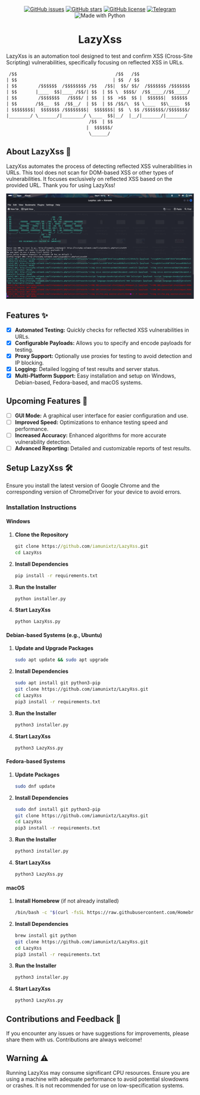 <p align="center">
  <a href="https://github.com/iamunixtz/LazyXss/issues"><img src="https://img.shields.io/github/issues/iamunixtz/LazyXss.svg" alt="GitHub issues"></a>
  <a href="https://github.com/iamunixtz/LazyXss/stargazers"><img src="https://img.shields.io/github/stars/iamunixtz/LazyXss.svg" alt="GitHub stars"></a>
  <a href="https://github.com/iamunixtz/LazyXss/blob/master/LICENSE"><img src="https://img.shields.io/github/license/iamunixtz/LazyXss.svg" alt="GitHub license"></a>
 <a href="https://t.me/bunnys3c"><img src="https://img.shields.io/badge/Join%20Us%20On-Telegram-2599d2.svg" alt="Telegram"></a>
  <img src="https://img.shields.io/badge/Made%20with-Python-1f425f.svg" alt="Made with Python">
</p>

<div align="center">

# LazyXss

</div>


LazyXss is an automation tool designed to test and confirm XSS (Cross-Site Scripting) vulnerabilities, specifically focusing on reflected XSS in URLs.

```
 /$$                                     /$$   /$$                   
| $$                                    | $$  / $$                   
| $$        /$$$$$$  /$$$$$$$$ /$$   /$$|  $$/ $$/  /$$$$$$$ /$$$$$$$
| $$       |____  $$|____ /$$/| $$  | $$ \  $$$$/  /$$_____//$$_____/
| $$        /$$$$$$$   /$$$$/ | $$  | $$  >$$  $$ |  $$$$$$|  $$$$$$ 
| $$       /$$__  $$  /$$__/  | $$  | $$ /$$/\  $$ \____  $$\____  $$
| $$$$$$$$|  $$$$$$$ /$$$$$$$$|  $$$$$$$| $$  \ $$ /$$$$$$$//$$$$$$$/
|________/ \_______/|________/ \____  $$|__/  |__/|_______/|_______/ 
                               /$$  | $$                             
                              |  $$$$$$/                             
                               \______/

```

## About LazyXss 📝

LazyXss automates the process of detecting reflected XSS vulnerabilities in URLs. This tool does not scan for DOM-based XSS or other types of vulnerabilities. It focuses exclusively on reflected XSS based on the provided URL. Thank you for using LazyXss!

![Lazy XSS](lazyxss.png)

## Features ✨

- [x] **Automated Testing:** Quickly checks for reflected XSS vulnerabilities in URLs.
- [x] **Configurable Payloads:** Allows you to specify and encode payloads for testing.
- [x] **Proxy Support:** Optionally use proxies for testing to avoid detection and IP blocking.
- [x] **Logging:** Detailed logging of test results and server status.
- [x] **Multi-Platform Support:** Easy installation and setup on Windows, Debian-based, Fedora-based, and macOS systems.

## Upcoming Features 🚀

- [ ] **GUI Mode:** A graphical user interface for easier configuration and use.
- [ ] **Improved Speed:** Optimizations to enhance testing speed and performance.
- [ ] **Increased Accuracy:** Enhanced algorithms for more accurate vulnerability detection.
- [ ] **Advanced Reporting:** Detailed and customizable reports of test results.

## Setup LazyXss 🛠

Ensure you install the latest version of Google Chrome and the corresponding version of ChromeDriver for your device to avoid errors.

### Installation Instructions

#### Windows

1. **Clone the Repository**
   ```cmd
   git clone https://github.com/iamunixtz/LazyXss.git
   cd LazyXss
   ```

2. **Install Dependencies**
   ```cmd
   pip install -r requirements.txt
   ```

3. **Run the Installer**
   ```cmd
   python installer.py
   ```

4. **Start LazyXss**
   ```cmd
   python LazyXss.py
   ```

#### Debian-based Systems (e.g., Ubuntu)

1. **Update and Upgrade Packages**
   ```bash
   sudo apt update && sudo apt upgrade
   ```

2. **Install Dependencies**
   ```bash
   sudo apt install git python3-pip
   git clone https://github.com/iamunixtz/LazyXss.git
   cd LazyXss
   pip3 install -r requirements.txt
   ```

3. **Run the Installer**
   ```bash
   python3 installer.py
   ```

4. **Start LazyXss**
   ```bash
   python3 LazyXss.py
   ```

#### Fedora-based Systems

1. **Update Packages**
   ```bash
   sudo dnf update
   ```

2. **Install Dependencies**
   ```bash
   sudo dnf install git python3-pip
   git clone https://github.com/iamunixtz/LazyXss.git
   cd LazyXss
   pip3 install -r requirements.txt
   ```

3. **Run the Installer**
   ```bash
   python3 installer.py
   ```

4. **Start LazyXss**
   ```bash
   python3 LazyXss.py
   ```

#### macOS

1. **Install Homebrew** (if not already installed)
   ```bash
   /bin/bash -c "$(curl -fsSL https://raw.githubusercontent.com/Homebrew/install/HEAD/install.sh)"
   ```

2. **Install Dependencies**
   ```bash
   brew install git python
   git clone https://github.com/iamunixtz/LazyXss.git
   cd LazyXss
   pip3 install -r requirements.txt
   ```

3. **Run the Installer**
   ```bash
   python3 installer.py
   ```

4. **Start LazyXss**
   ```bash
   python3 LazyXss.py
   ```

## Contributions and Feedback 🤧

If you encounter any issues or have suggestions for improvements, please share them with us. Contributions are always welcome!

## Warning ⚠️

Running LazyXss may consume significant CPU resources. Ensure you are using a machine with adequate performance to avoid potential slowdowns or crashes. It is not recommended for use on low-specification systems.
